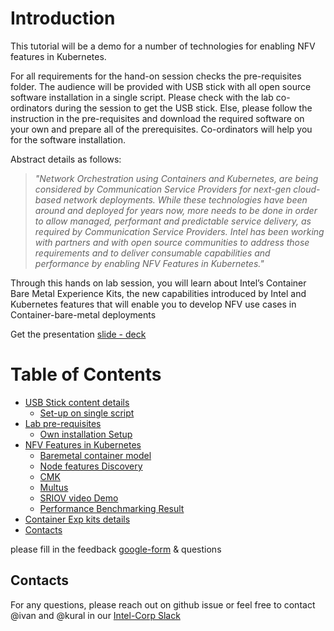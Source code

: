 # Introduction

This tutorial will be a demo for a number of technologies for enabling NFV features in Kubernetes. 

For all requirements for the hand-on session checks the pre-requisites folder. The audience will be provided with USB stick with all open source software installation in a single script. Please check with the lab co-ordinators during the session to get the USB stick. Else, please follow the instruction in the pre-requisites and download the required software on your own and prepare all of the prerequisites. Co-ordinators will help you for the software installation.

Abstract details as follows:

> _*"Network Orchestration using Containers and Kubernetes, are being considered by Communication Service Providers for next-gen cloud-based network deployments. While these technologies have been around and deployed for years now, more needs to be done in order to allow managed, performant and predictable service delivery, as required by Communication Service Providers. Intel has been working with partners and with open source communities to address those requirements and to deliver consumable capabilities and performance by enabling NFV Features in Kubernetes."*_

Through this hands on lab session,  you will learn about Intel’s Container Bare Metal Experience Kits, the new capabilities introduced by Intel and Kubernetes features that will enable you to develop NFV use cases in Container-bare-metal deployments

Get the presentation [slide - deck](https://github.com/intel/container-experience-kits/blob/master/docs/slide-deck/KubeCon2017-enabling-nfv-features-in-kubernetes.pptx)


Table of Contents
=================

   * [USB Stick content details](https://github.com/intel/container-experience-kits/blob/master/usb-stick/README.md#introduction)
      * [Set-up on single script](https://github.com/intel/container-experience-kits/blob/master/usb-stick/README.md#installation)
   * [Lab pre-requisites](https://github.com/intel/container-experience-kits/blob/master/software/README.md#introduction)
      * [Own installation Setup](https://github.com/intel/container-experience-kits/blob/master/software/README.md#installation)
   * [NFV Features in Kubernetes](https://github.com/intel/container-experience-kits/blob/master/docs/nfv-features-in-k8s/README.md#introduction)
      * [Baremetal container model](https://github.com/intel/container-experience-kits/blob/master/docs/nfv-features-in-k8s/README.md#baremetal-container-model)
      * [Node features Discovery](https://github.com/intel/container-experience-kits/blob/master/docs/nfv-features-in-k8s/README.md#node-feature-discovery)
      * [CMK](https://github.com/intel/container-experience-kits/blob/master/docs/nfv-features-in-k8s/README.md#cmk)
      * [Multus](https://github.com/intel/container-experience-kits/blob/master/docs/nfv-features-in-k8s/README.md#multus-cni)
      * [SRIOV video Demo](https://github.com/intel/container-experience-kits/blob/master/docs/nfv-features-in-k8s/README.md#sriov-cni)
      * [Performance Benchmarking Result](https://github.com/intel/container-experience-kits/blob/master/docs/nfv-features-in-k8s/README.md#performance-figures)
   * [Container Exp kits details](https://github.com/intel/container-experience-kits/blob/master/docs/exp-kits/README.md#introduction)
   * [Contacts](#contacts)

please fill in the feedback [google-form](www.example.com)  & questions

## Contacts
For any questions, please reach out on github issue or feel free to contact @ivan and @kural in our [Intel-Corp Slack](https://intel-corp.herokuapp.com/)

